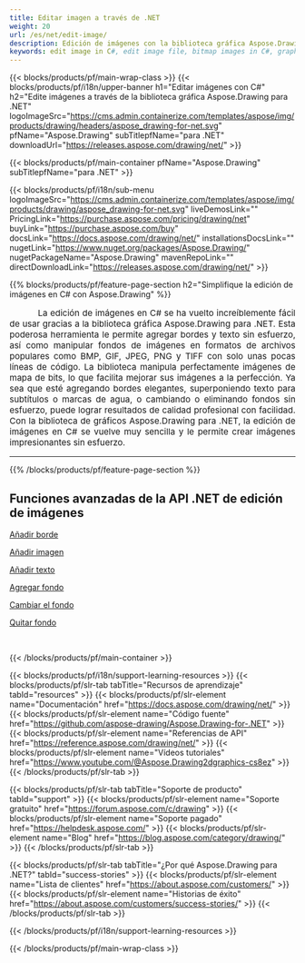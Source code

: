 ```yaml
---
title: Editar imagen a través de .NET
weight: 20
url: /es/net/edit-image/
description: Edición de imágenes con la biblioteca gráfica Aspose.Drawing para .NET (C#) para agregar bordes de imágenes, texto y cambiar o eliminar el fondo
keywords: edit image in C#, edit image file, bitmap images in C#, graphic library para .NET, add image, add border, añadir texto, add background, change background, remove background
---
```


{{< blocks/products/pf/main-wrap-class >}}
{{< blocks/products/pf/i18n/upper-banner h1="Editar imágenes con C#" h2="Edite imágenes a través de la biblioteca gráfica Aspose.Drawing para .NET" logoImageSrc="https://cms.admin.containerize.com/templates/aspose/img/products/drawing/headers/aspose_drawing-for-net.svg" pfName="Aspose.Drawing" subTitlepfName="para .NET" downloadUrl="https://releases.aspose.com/drawing/net/" >}}

{{< blocks/products/pf/main-container pfName="Aspose.Drawing" subTitlepfName="para .NET" >}}

{{< blocks/products/pf/i18n/sub-menu logoImageSrc="https://cms.admin.containerize.com/templates/aspose/img/products/drawing/aspose_drawing-for-net.svg" liveDemosLink="" PricingLink="https://purchase.aspose.com/pricing/drawing/net" buyLink="https://purchase.aspose.com/buy" docsLink="https://docs.aspose.com/drawing/net/" installationsDocsLink="" nugetLink="https://www.nuget.org/packages/Aspose.Drawing/" nugetPackageName="Aspose.Drawing" mavenRepoLink="" directDownloadLink="https://releases.aspose.com/drawing/net/" >}}

{{% blocks/products/pf/feature-page-section  h2="Simplifique la edición de imágenes en C# con Aspose.Drawing" %}}
<p align="justify" style="text-indent:50px;font-size:15px;" id="overview" name="overview">
La edición de imágenes en C# se ha vuelto increíblemente fácil de usar gracias a la biblioteca gráfica Aspose.Drawing para .NET. Esta poderosa herramienta le permite agregar bordes y texto sin esfuerzo, así como manipular fondos de imágenes en formatos de archivos populares como BMP, GIF, JPEG, PNG y TIFF con solo unas pocas líneas de código. La biblioteca manipula perfectamente imágenes de mapa de bits, lo que facilita mejorar sus imágenes a la perfección. Ya sea que esté agregando bordes elegantes, superponiendo texto para subtítulos o marcas de agua, o cambiando o eliminando fondos sin esfuerzo, puede lograr resultados de calidad profesional con facilidad. Con la biblioteca de gráficos Aspose.Drawing para .NET, la edición de imágenes en C# se vuelve muy sencilla y le permite crear imágenes impresionantes sin esfuerzo.</p>

<hr/>
{{% /blocks/products/pf/feature-page-section %}}

<!--Feature-section Start-->
<div class="container-fluid features-section bg-gray singleproduct">
 <a class="anchor" id="features" name="features">
 </a>
 <div class="row">
  <div class="container">
   <h2 class="h2title">
    Funciones avanzadas de la API .NET de edición de imágenes
   </h2>
   <p>
   </p>
   <div class="col-lg-4">
    <em class="fa fa-pencil-square-o ico-blue fa-2x col-lg-2">
    </em>
    <p class="col-lg-10"><a href="add-border/">Añadir borde</a>
    </p>
   </div>
   <div class="col-lg-4">
    <em class="fa fa-pencil-square-o ico-blue fa-2x col-lg-2">
    </em>
    <p class="col-lg-10">
     <a href="add-image/">Añadir imagen</a>
    </p>
   </div>
   <div class="col-lg-4">
    <em class="fa fa-font ico-blue fa-2x col-lg-2">
    </em>
    <p class="col-lg-10">
     <a href="add-text/">Añadir texto</a>
    </p>
   </div>
   <div class="col-lg-4">
    <em class="fa fa-pencil-square-o ico-blue fa-2x col-lg-2">
    </em>
    <p class="col-lg-10">
     <a href="add-background/">Agregar fondo</a>
    </p>
   </div>
   <div class="col-lg-4">
    <em class="fa fa-cog ico-blue fa-2x col-lg-2">
    </em>
    <p class="col-lg-10">
     <a href="change-background/">Cambiar el fondo</a>
    </p>
   </div>
   <div class="col-lg-4">
    <em class="fa fa-cog ico-blue fa-2x col-lg-2">
    </em>
    <p class="col-lg-10">
     <a href="remove-background/">Quitar fondo</a>
    </p>
   </div>
  </div> 
 </div>
</div>  
<br/>

{{< /blocks/products/pf/main-container >}}

{{< blocks/products/pf/i18n/support-learning-resources >}}
{{< blocks/products/pf/slr-tab tabTitle="Recursos de aprendizaje" tabId="resources" >}}
{{< blocks/products/pf/slr-element name="Documentación" href="https://docs.aspose.com/drawing/net/" >}}
{{< blocks/products/pf/slr-element name="Código fuente" href="https://github.com/aspose-drawing/Aspose.Drawing-for-.NET" >}}
{{< blocks/products/pf/slr-element name="Referencias de API" href="https://reference.aspose.com/drawing/net/" >}}
{{< blocks/products/pf/slr-element name="Vídeos tutoriales" href="https://www.youtube.com/@Aspose.Drawing2dgraphics-cs8ez" >}}
{{< /blocks/products/pf/slr-tab >}}

{{< blocks/products/pf/slr-tab tabTitle="Soporte de producto" tabId="support" >}}
{{< blocks/products/pf/slr-element name="Soporte gratuito" href="https://forum.aspose.com/c/drawing" >}}
{{< blocks/products/pf/slr-element name="Soporte pagado" href="https://helpdesk.aspose.com/" >}}
{{< blocks/products/pf/slr-element name="Blog" href="https://blog.aspose.com/category/drawing/" >}}
{{< /blocks/products/pf/slr-tab >}}

{{< blocks/products/pf/slr-tab tabTitle="¿Por qué Aspose.Drawing para .NET?" tabId="success-stories" >}}
{{< blocks/products/pf/slr-element name="Lista de clientes" href="https://about.aspose.com/customers/" >}}
{{< blocks/products/pf/slr-element name="Historias de éxito" href="https://about.aspose.com/customers/success-stories/" >}}
{{< /blocks/products/pf/slr-tab >}}

{{< /blocks/products/pf/i18n/support-learning-resources >}}

{{< /blocks/products/pf/main-wrap-class >}}
